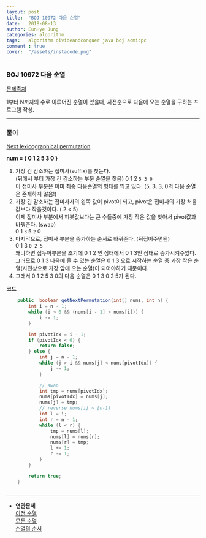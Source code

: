 ```yaml
---
layout: post
title:  "BOJ-10972-다음 순열"
date:   2018-08-13
author: EunHye Jung
categories: algorithm
tags:	algorithm divideandconquer java boj acmicpc
comment : true
cover:  "/assets/instacode.png"
---
```

   
### BOJ 10972 다음 순열   
  
  
[문제출저](https://www.acmicpc.net/problem/10972)   
   
1부터 N까지의 수로 이루어진 순열이 있을때, 사전순으로 다음에 오는 순열을 구하는 프로그램 작성.  
  
   
- - -   
   
   
### 풀이  
   
[Next lexicographical permutation](https://www.nayuki.io/page/next-lexicographical-permutation-algorithm)  
  
<b> num = { 0 1 2 5 3 0 }</b>   
  
1) 가장 긴 감소하는 접미사(suffix)를 찾는다.  
   (뒤에서 부터 가장 긴 감소하는 부분 순열을 찾음)
   0 1 2 `5 3 0`   
   이 접미사 부분은 이미 최종 다음순열의 형태를 띄고 있다. (5, 3, 3, 0의 다음 순열은 존재하지 않음!)  
2) 가장 긴 감소하는 접미사사의 왼쪽 값이 pivot이 되고, pivot은 접미사의 가장 처음값보다 작을것이다. ( 2 < 5)  
  이제 접미사 부분에서 피봇값보다는 큰 수들중에 가장 작은 값을 찾아서 pivot값과 바꿔준다. (swap)  
  0 1 `3` 5 `2` 0   
3) 마지막으로, 접미사 부분을 증가하는 순서로 바꿔준다. (뒤집어주면됨)  
   0 1 3 `0 2 5`  
   왜냐하면 접두어부분을 초기에 0 1 2 인 상태에서 0 1 3인 상태로 증가시켜주었다.  
   그러므로 0 1 3 다음에 올 수 있는 순열은 0 1 3 으로 시작하는 순열 중 가장 작은 순열(사전상으로 가장 앞에 오는 순열)이 되어야하기 때문이다.  
4) 그래서 0 1 2 5 3 0의 다음 순열은 0 1 3 0 2 5가 된다.  
   
  

  
  
<b> 코드 </b>  
    
```java   
	public  boolean getNextPermutation(int[] nums, int n) {
		int i = n - 1;
		while (i > 0 && (nums[i - 1] > nums[i])) {
			i -= 1;
		}

		int pivotIdx = i - 1;
		if (pivotIdx < 0) {
			return false;
		} else {
			int j = n - 1;
			while (j > i && nums[j] < nums[pivotIdx]) {
				j -= 1;
			}

			// swap
			int tmp = nums[pivotIdx];
			nums[pivotIdx] = nums[j];
			nums[j] = tmp;
			// reverse nums[i] ~ [n-1]
			int l = i;
			int r = n - 1;
			while (l < r) {
				tmp = nums[l];
				nums[l] = nums[r];
				nums[r] = tmp;
				l += 1;
				r -= 1;
			}
		}

		return true;
	}
   
```     
           
- - -   
   
   
* <b> 연관문제  </b>  
  [이전 순열](https://www.acmicpc.net/problem/10973)   
  [모든 순열](https://www.acmicpc.net/problem/10974)   
  [순열의 순서](https://www.acmicpc.net/problem/1722)   
          
          
          
          
